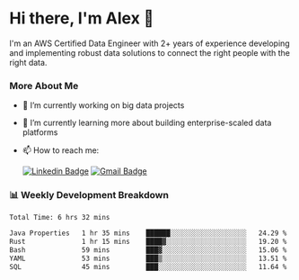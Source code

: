 # Hi there, I'm Alex  👋

I'm an AWS Certified Data Engineer with 2+ years of experience developing and implementing robust data solutions to connect the right people with the right data. 

### More About Me

- 🔭 I’m currently working on big data projects
- 🌱 I’m currently learning more about building enterprise-scaled data platforms
- 📫 How to reach me:

  [![Linkedin Badge](https://img.shields.io/badge/LinkedIn-0077B5?style=for-the-badge&logo=linkedin&logoColor=white)](https://www.linkedin.com/in/itsalexchen) [![Gmail Badge](https://img.shields.io/badge/Gmail-D14836?style=for-the-badge&logo=gmail&logoColor=white)](mailto:itsalexchen@gmail.com)




### 📊 Weekly Development Breakdown
<!--START_SECTION:waka-->

```txt
Total Time: 6 hrs 32 mins

Java Properties   1 hr 35 mins    ██████░░░░░░░░░░░░░░░░░░░   24.29 %
Rust              1 hr 15 mins    ████▓░░░░░░░░░░░░░░░░░░░░   19.20 %
Bash              59 mins         ███▓░░░░░░░░░░░░░░░░░░░░░   15.06 %
YAML              53 mins         ███▒░░░░░░░░░░░░░░░░░░░░░   13.51 %
SQL               45 mins         ███░░░░░░░░░░░░░░░░░░░░░░   11.64 %
```

<!--END_SECTION:waka-->

